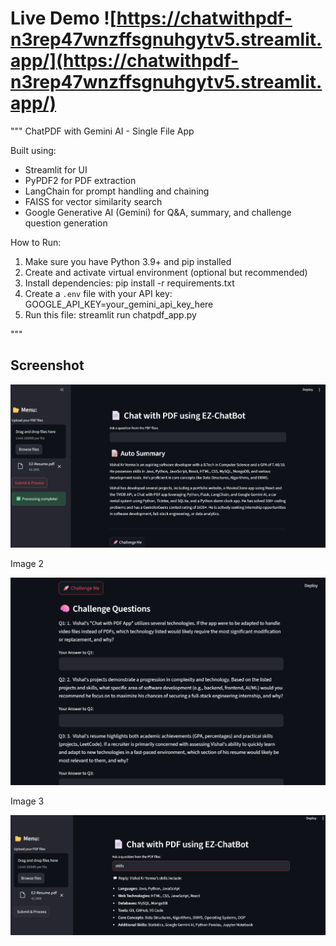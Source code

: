 # Live Demo  ![https://chatwithpdf-n3rep47wnzffsgnuhgytv5.streamlit.app/](https://chatwithpdf-n3rep47wnzffsgnuhgytv5.streamlit.app/)


"""
ChatPDF with Gemini AI - Single File App

Built using:
- Streamlit for UI
- PyPDF2 for PDF extraction
- LangChain for prompt handling and chaining
- FAISS for vector similarity search
- Google Generative AI (Gemini) for Q&A, summary, and challenge question generation

How to Run:
1. Make sure you have Python 3.9+ and pip installed
2. Create and activate virtual environment (optional but recommended)
3. Install dependencies: pip install -r requirements.txt
4. Create a `.env` file with your API key:
   GOOGLE_API_KEY=your_gemini_api_key_here
5. Run this file:
   streamlit run chatpdf_app.py

"""
## Screenshot
![image](https://github.com/vishalkrverma/ChatWithPdf/blob/master/ScreenShots/Screenshot%202025-07-08%20012803.png)

Image 2

![image](https://github.com/vishalkrverma/ChatWithPdf/blob/master/ScreenShots/Screenshot%202025-07-08%20012827.png)

Image 3

![image](https://github.com/vishalkrverma/ChatWithPdf/blob/master/ScreenShots/Screenshot%202025-07-08%20012849.png)
